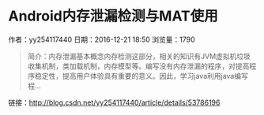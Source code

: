 # Android内存泄漏检测与MAT使用
作者：yy254117440
日期：2016-12-21 18:50
浏览量：1790
> 简介：内存泄漏基本概念内存检测这部分，相关的知识有JVM虚拟机垃圾收集机制，类加载机制，内存模型等。编写没有内存泄漏的程序，对提高程序稳定性，提高用户体验具有重要的意义。因此，学习java利用java编写程...

 链接：http://blog.csdn.net/yy254117440/article/details/53786196
